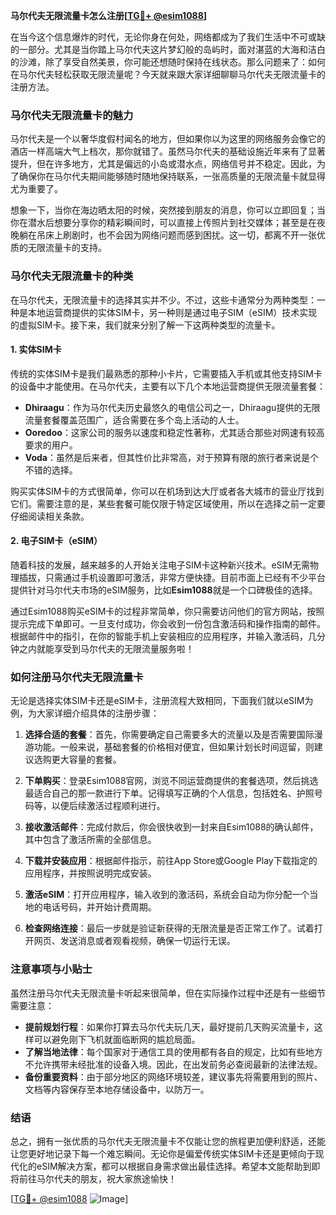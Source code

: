 **马尔代夫无限流量卡怎么注册[[TG💪+ @esim1088](https://t.me/s/esim1088)]**

在当今这个信息爆炸的时代，无论你身在何处，网络都成为了我们生活中不可或缺的一部分。尤其是当你踏上马尔代夫这片梦幻般的岛屿时，面对湛蓝的大海和洁白的沙滩，除了享受自然美景，你可能还想随时保持在线状态。那么问题来了：如何在马尔代夫轻松获取无限流量呢？今天就来跟大家详细聊聊马尔代夫无限流量卡的注册方法。

### 马尔代夫无限流量卡的魅力

马尔代夫是一个以奢华度假村闻名的地方，但如果你以为这里的网络服务会像它的酒店一样高端大气上档次，那你就错了。虽然马尔代夫的基础设施近年来有了显著提升，但在许多地方，尤其是偏远的小岛或潜水点，网络信号并不稳定。因此，为了确保你在马尔代夫期间能够随时随地保持联系，一张高质量的无限流量卡就显得尤为重要了。

想象一下，当你在海边晒太阳的时候，突然接到朋友的消息，你可以立即回复；当你在潜水后想要分享你的精彩瞬间时，可以直接上传照片到社交媒体；甚至是在夜晚躺在吊床上刷剧时，也不会因为网络问题而感到困扰。这一切，都离不开一张优质的无限流量卡的支持。

### 马尔代夫无限流量卡的种类

在马尔代夫，无限流量卡的选择其实并不少。不过，这些卡通常分为两种类型：一种是本地运营商提供的实体SIM卡，另一种则是通过电子SIM（eSIM）技术实现的虚拟SIM卡。接下来，我们就来分别了解一下这两种类型的流量卡。

#### 1. 实体SIM卡

传统的实体SIM卡是我们最熟悉的那种小卡片，它需要插入手机或其他支持SIM卡的设备中才能使用。在马尔代夫，主要有以下几个本地运营商提供无限流量套餐：

- **Dhiraagu**：作为马尔代夫历史最悠久的电信公司之一，Dhiraagu提供的无限流量套餐覆盖范围广，适合需要在多个岛上活动的人士。
- **Ooredoo**：这家公司的服务以速度和稳定性著称，尤其适合那些对网速有较高要求的用户。
- **Voda**：虽然是后来者，但其性价比非常高，对于预算有限的旅行者来说是个不错的选择。

购买实体SIM卡的方式很简单，你可以在机场到达大厅或者各大城市的营业厅找到它们。需要注意的是，某些套餐可能仅限于特定区域使用，所以在选择之前一定要仔细阅读相关条款。

#### 2. 电子SIM卡（eSIM）

随着科技的发展，越来越多的人开始关注电子SIM卡这种新兴技术。eSIM无需物理插拔，只需通过手机设置即可激活，非常方便快捷。目前市面上已经有不少平台提供针对马尔代夫市场的eSIM服务，比如**Esim1088**就是一个口碑极佳的选择。

通过Esim1088购买eSIM卡的过程非常简单，你只需要访问他们的官方网站，按照提示完成下单即可。一旦支付成功，你会收到一份包含激活码和操作指南的邮件。根据邮件中的指引，在你的智能手机上安装相应的应用程序，并输入激活码，几分钟之内就能享受到马尔代夫的无限流量服务啦！

### 如何注册马尔代夫无限流量卡

无论是选择实体SIM卡还是eSIM卡，注册流程大致相同，下面我们就以eSIM为例，为大家详细介绍具体的注册步骤：

1. **选择合适的套餐**：首先，你需要确定自己需要多大的流量以及是否需要国际漫游功能。一般来说，基础套餐的价格相对便宜，但如果计划长时间逗留，则建议选购更大容量的套餐。

2. **下单购买**：登录Esim1088官网，浏览不同运营商提供的套餐选项，然后挑选最适合自己的那一款进行下单。记得填写正确的个人信息，包括姓名、护照号码等，以便后续激活过程顺利进行。

3. **接收激活邮件**：完成付款后，你会很快收到一封来自Esim1088的确认邮件，其中包含了激活所需的全部信息。

4. **下载并安装应用**：根据邮件指示，前往App Store或Google Play下载指定的应用程序，并按照说明完成安装。

5. **激活eSIM**：打开应用程序，输入收到的激活码，系统会自动为你分配一个当地的电话号码，并开始计费周期。

6. **检查网络连接**：最后一步就是验证新获得的无限流量是否正常工作了。试着打开网页、发送消息或者观看视频，确保一切运行无误。

### 注意事项与小贴士

虽然注册马尔代夫无限流量卡听起来很简单，但在实际操作过程中还是有一些细节需要注意：

- **提前规划行程**：如果你打算去马尔代夫玩几天，最好提前几天购买流量卡，这样可以避免刚下飞机就面临断网的尴尬局面。
- **了解当地法律**：每个国家对于通信工具的使用都有各自的规定，比如有些地方不允许携带未经批准的设备入境。因此，在出发前务必查阅最新的法律法规。
- **备份重要资料**：由于部分地区的网络环境较差，建议事先将需要用到的照片、文档等内容保存至本地存储设备中，以防万一。

### 结语

总之，拥有一张优质的马尔代夫无限流量卡不仅能让您的旅程更加便利舒适，还能让您更好地记录下每一个难忘瞬间。无论你是偏爱传统实体SIM卡还是更倾向于现代化的eSIM解决方案，都可以根据自身需求做出最佳选择。希望本文能帮助到即将前往马尔代夫的朋友，祝大家旅途愉快！

[[TG💪+ @esim1088](https://t.me/s/esim1088) ![Image](https://i.postimg.cc/4NQfJmqS/Snipaste-2025-05-13-00-14-12.png)]